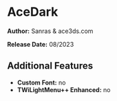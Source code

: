 # AceDark

**Author:**        Sanras & ace3ds.com

**Release Date:**  08/2023

## Additional Features

- **Custom Font:** no
- **TWiLightMenu++ Enhanced:** no
